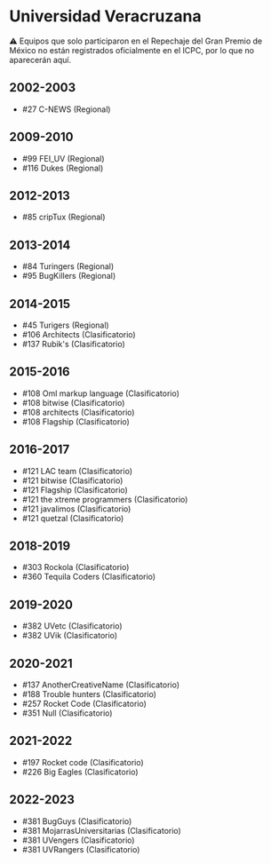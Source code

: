 # Universidad Veracruzana

:warning: Equipos que solo participaron en el Repechaje del Gran Premio de México no están registrados oficialmente en el ICPC, por lo que no aparecerán aquí.

## 2002-2003

- #27 C-NEWS (Regional)

## 2009-2010

- #99 FEI_UV (Regional)
- #116 Dukes (Regional)

## 2012-2013

- #85 cripTux (Regional)

## 2013-2014

- #84 Turingers (Regional)
- #95 BugKillers (Regional)

## 2014-2015

- #45 Turigers (Regional)
- #106 Architects (Clasificatorio)
- #137 Rubik's (Clasificatorio)

## 2015-2016

- #108 Oml markup language (Clasificatorio)
- #108 bitwise (Clasificatorio)
- #108 architects (Clasificatorio)
- #108 Flagship (Clasificatorio)

## 2016-2017

- #121 LAC team (Clasificatorio)
- #121 bitwise (Clasificatorio)
- #121 Flagship (Clasificatorio)
- #121 the xtreme programmers (Clasificatorio)
- #121 javalimos (Clasificatorio)
- #121 quetzal (Clasificatorio)

## 2018-2019

- #303 Rockola (Clasificatorio)
- #360 Tequila Coders (Clasificatorio)

## 2019-2020

- #382 UVetc (Clasificatorio)
- #382 UVik (Clasificatorio)

## 2020-2021

- #137 AnotherCreativeName (Clasificatorio)
- #188 Trouble hunters (Clasificatorio)
- #257 Rocket Code (Clasificatorio)
- #351 Null (Clasificatorio)

## 2021-2022

- #197 Rocket code (Clasificatorio)
- #226 Big Eagles (Clasificatorio)

## 2022-2023

- #381 BugGuys (Clasificatorio)
- #381 MojarrasUniversitarias (Clasificatorio)
- #381 UVengers (Clasificatorio)
- #381 UVRangers (Clasificatorio)


